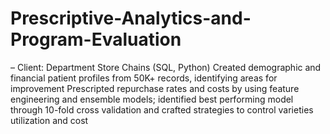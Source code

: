 # Prescriptive-Analytics-and-Program-Evaluation
– Client: Department Store Chains (SQL, Python) Created demographic and financial patient profiles from 50K+ records, identifying areas for improvement Prescripted repurchase rates and costs by using feature engineering and ensemble models; identified best performing model through 10-fold cross validation and crafted strategies to control varieties utilization and cost
